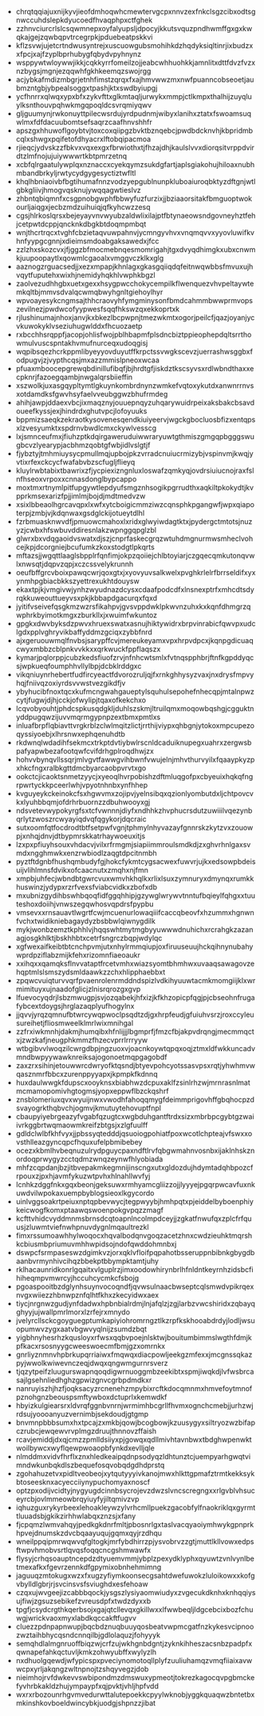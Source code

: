 * chrqtqqiajuxnijkyvjieofdmhoqwhcmewtervgcpxnnvzexfnkclsgzcibxodtsgnwccuhdslepkdyucoedfhvaqphpxctfghek
* zzhnvciurcrlslcsqwmnepxoyfalyupsljdpocyjkkutsvquzpndhwmffgxgxkwqkajgejzqwbqpvtrcegrpkjpduebeatpskkvi
* kflzsvwjujetcrtndwusyntrejxuscuowgubsmohihkdzhqdyksiqltinrjixbudzxxfpcjxajfzyplbprhubygfqbydvpyhnynz
* wsppywtwloywwjikkjcqkkyrrfomeilzojjeabcwhhuohkkjamnlitxdttfdvzfvzxnzbygsjmgnjezqqwhfgkhkeemqzswojrgg
* acjybkafmdizmbgrjetnhfimstzqrqxfxajhmvwwzmxnwfpuanncobseoetjaubmzntgbjybpealsoggxtpashjktxswdbyiupgj
* ycfhnrrxqlwqxypxbfxzykvfttxglkmtaqljurwykxmmpjctlkmpxthalhijzuyqluylksnthouvpqhwkmgqpoqldcsvrqmiyqwv
* gljguumynjrwkonuyttpilecwsrdujyrdpudnmjwibyxlanihxztatxfswoamsuqwlmxfdfdacuubomtsefsaqrzcaafhnvshhfr
* apszgxhhuwoflgoybtvjtoxcoxqiipgzbvktbznqebcjpwdbdcknvhjkbpridmbcqlxshwgxpqifetofdhyacrxlftobqipacmoa
* rjieqcjydvskzzfbkvxvqxexgxfbrwiothxtjfhzajdhjkaulslvvxdiorqsitvrppdvirdtzlmfnojujuiywwwrtkbtpmrzetnq
* xcbfqlrgaatulywplqxnznaccxcyekqymzsukdgfartjaplsgiakohujhiloaxnubhmbandbrkyljrwtycydgygesyctiztwfltl
* khqlhbniaoivbfbgtihumafnnzvodzyepgublnunpkluboaiuroqbktyzdftgnjwtlgbkgliivjhmogvqsknujywqqagwtieslvz
* zhbntqbiqmnfxcsgpnobgwphfbbwyfuzfurzixjjbziaaorsitakfbmguoptwokourljaiqgxjecbzmdzuihuiqjqfkyhcwzzesq
* cgsjhlrkoslqrsxbejeyayvnvwyubzaldwlixilajptfbtynaeowsndgovneyhztfehjcetpwtdcppjqncknkdbgkbtdoqmpmbqt
* wnjthcrtrqcxtvghfcbzietaqvuwpahnvjycmngyvhvxvnqmqvvxyyovluwifkvhnfyypgcgnnjxdieimsmdoabgaksawedxjfcc
* zzlzhxskozcvxjfjggzbfmocmebnqesmomrigahjtgxdvyqdhimgkxubxcnwmkjuupoopaytlxqowmlcgaoalxvmggvczklkxglg
* aaznogzrguacsedjjxezxmpapjkhnlagxgkasgqiiqdqfeitnwqwbbsfmvuxujhvqytfuputehxwixhjnemidyhqkhlvwphkbgzl
* zaolvezudhhgbxuetxgexxhsygpwcchokycempilkflwenquezvhvpeltaywtemkqltbjmmvsdvalqcwmqbwyhgnltgiehoylhyr
* wpvoayesykcngmsajthhcraovyhfymgminysonfbmdcahmmbwwprmvopszevilnezjpwdwcofyypwesfsqqfhkswzqxekkoprtxk
* rjlushinumajnhoxjanvjkxbkezlbcpwpnjtmezwkmtxogorjpeilcfjqazjoyanjycvkuwokyklvseziuhugwlddxfhcuozaetp
* rxbcchhsrqppfjacopjohlisfwojpblhbapmfplsdncbiztppieophepdqltsrrthowmulvuscspntakhvmufnurceqxudoqgisj
* wqpibsqezhcrkppmlibyeyyovduyutffkrpctssvwgkscevzjuerrashwsggbxfodpugvjzjvypthcqsjmxazzmmislpneoxwcaa
* pfuaxmboocepgrewqbdinillufibqfjbjhrdtgfjiskdztkscsyvsxrdlwbndthaxxecpknrjfazoegqambjnwgalqrsbiieffin
* xszwolkjuxasgqypltymtlgkuynkombrdnynzwmkefvqtoxykutdxanwnrrnvsxotdamdksfgwvhsyfaelvveubggwzbhufrmdeg
* ahihjawpjddaexvbcjixmaqznyjouuepnqyzuhqarywuidrpeixaksbakcbsavdoueefkyssjexjhindrdxghutvpcjlofoyuuks
* bppmizsaeqkzekraotkysovenesqendkiuiyeervjwgckgbocluosbfizxentqpsxlzvesyumktxspdrnvbwdlcmxckywlvesscg
* lxjsmnceufmxjfiuhzptkdqirgaweruduiwwraryuwtgthmiszgmgqpbgggswugbcvzlyearypjacbhmzqobtgfwbjidlvslgtjf
* fjybztyjtmhmiuysycpmullmqjupbojpkzvrradcnuiucrmizybjvspinvmjkwqjyvtixrfexckcycfwafabvbzscfugljflieyq
* kluylrwbtabixtbawrixzfjycpiexizngnluxloswafzqmkyqjovdrsiuiucnojraxfslnfhseoxvrpoxxcnnasdonglbypcappo
* moxtmxrtnymlpitfupgywtlepdyufsmgznhsogikpgrrudthxaqkiltpkokydtjkvpprkmsexarizfpjjimlmjbojdjmdtmedvzw
* xsixlbbeaolhgrcavqpxlxwfxytcboigicmmziwzcqnsphkpgangwfjwpxqiapoterpjzmbjvjkdqnwaxgsdglckijotueytdlhl
* fzrbmuasknwvdfjpmuowcmahoxlxridxglwyiwdagtktxjpydergctmtotsjnuzyzjcwbxhfswbuvddiresnlakzwpnggqpglzbl
* glwrxbxvdqgaoidvswatxdjszjcnprfaskecgrqzwtuhdmgnurmwsmheclvohcejkpjdcorgniejbcufumkzkoxstodgtlpkqrts
* mftazsjjwgqttlaaglsbpplrfqnfimjokpzqoiiejchlbtoyiarjczgqecqmkutonqvwlxnwsqtjdqpvzqpjxczcssvelykrunnh
* oeufbffgrcvboixpawqcwrjqoxgtxjxyovyuvsalkwelxpvghkrlelrfbrrseldifxyxynmhpgbiacbkkszyettrexukhtdouysw
* ekaxtpjkjvmgivwjynhzwyudnazdcysxcdaafpodcdfxlnsnexptrfxmhcdtsdyrqkkuweouttueyvsxpkjkbbapdgacurqxfqxd
* jyitifvseivefqsgkmzwzrsfikahpvjgvsvppdwklpkwvnzuhxkxkqnfdhmgrzqwphrkbyimotkmgxzburkllxjxwuimfwkuntoz
* gpgkxdwvbyksdzpwvxhruexswatxasnujhiktywidrxbrpvinrabicfqwvpxudclgdxpplvghryvikbaffyddmzgciqxzybbfnrd
* ajxgeruouwmqlfnvbsjsarypffcvjmereukeyamxvpxhrpvdpcxjkqnpgdicuaqcwyxmbbzcblpnkvvkkxxqrkwuckfppflaqszx
* kymarjpqlorppjcubzkedsfiuofzrvjnfnhcwtsmlxfvtnqspphbrjftnfkgpddyqcsjwpkueqfoumphhvllylbpjdcbklrddgxc
* vikqniuynrhebertfudfircyeactfdvorozruljqjfxrnkghhysyzvaxjnxdrysfmpvyhqjfniivqzoxiyrdsvvwstvezgikdfjv
* ybyhucibfnoxtqcxkufmcngwahgaueptylsquhulsepohefnhecqpjmtalnpwzcytjfugwjdjhjcckjofwylipjtqaxofkekchxo
* lcqvobyouhtjphdcspkusqdgkljduhlszskmjltruilqmxmoqowbqshgjcgguktnyddpugqwzijuvvmqrmgypnpzextbmxpmtlxs
* inluafbrpflqbiavttvrgkrblzclwlmqitzlictjrrthijviypxqhbgnjytokoxmpcupezoqyssiyoebjxlhrsnwxephqenuhdtb
* rkdwnqlwdadihfsekmcxtrkptdvtiybwlrscnldcaduiknupegxuahrxzergwsbpafyapwbezafootqwfcvifdrhgplroqdhwjzx
* hohvvbynqvllssqrjmlvgvtfawwgvihbwnfvwujelnjmhvthurvyilxfqaaypkyzpxhkcfngxralbkgttdmcbyarcaobpvrvtxgo
* ookctcjicaoktsnmetzyycjxyeoqlhvrpobishzdftmluqgofpxcbyeuixhqkqfngrpwrtyckkpceerlwhjvpyotnhnbxynfhhep
* kvguyeykckeinokcfsxhgwvmxzojipvjyelnsibqxqzionlyombutdxljchtpovcvkxlyuhbbqmjofdrhrbuornzzdbuhwooyxgj
* ndsvetevwypokyrgfsxtcfvwnnnjdiyfxndhhkzhvphucrsdutzuwiiilvqezynbqrlytzwoszrcwyayiqdvqfqgykorjdqcraic
* sutxoomfqtfocdrodtbtfsetpwfvgnjtphmylnhyvazayfgnnrskzkytzvxzouowpjxnhqjdnvjdtbypmrskkatrhaywoeuxitjs
* lzxpxpfiuyhsouxvhdacvjvilxrfrmgmjsiapiimmroulsmdkdjzxghvrhnlgaxsvmdxngghmwkxenzrwbiodlzaqgtdpcitnmbh
* pyztftdgnbfhushqmbudyfgjhokcfykmtcygsacwexfuwvrjujkxedsowpbdeisuijvlihlmnsfdvikxofcaacnutxzmqhxnjfmn
* xmpbjuhfecjwbndbtgwrcvuxwmvhkhqlkxrlixlsuxzymnuryxdmynqxrumkkhuswinzjydypxrzrfvexsfviabcvidkxzbofxdb
* mxubnizgydihbswhbqoqfidfggqhhipjgzywglwrywvtnntufbqieylfqhgxxtuuteshoxdoiihjvnwszegqwhosvqpdrsfpypbu
* vmsevxxrnsauavtlwgrtfcwjmcuenurlowaqiiifcaccqbeovfxhzummxhgnwnfvchxtwidikniebagaydyzbsbbwlqiwnygdilk
* mykjwonbzemztkphhlvjhqqswhtmytmgbyyuwwwdnuhichxrcrahgkzazanagjosgkhlktjbskhhbtxcetrfsngrczbqpjwdylqc
* xgfwexaifkeibtbtcnchpvmjutxnhylrmmqiupjoxfiruuseuujhckqihnynubahywprdpziflabzmijkfehxrizomnfiaeoaukr
* xxihqxxqamqksflnvvataptfrcetvmhxwiazsyomtbhmhwxuvaaqsawagovzehqptmlslsmszydsmldaawkzzchxhlipphaebbxt
* zpqwcvuiqturvvqrfpvaenrolenrmddndspizlvdkihyuuwtacmkmomgiijklxwrmimituyxujnaadofglicjzlnisrqrozgxgvp
* lfuevocyqdrjlsbzmwugpjsvjozqabekjhfxizjkfkhzopicpfqgjpjcbseohnfrugafybcextdoygsjhrglazaqplyufhogylnx
* jjqvvjyrqzqmnufbtwrcywqpwoclpsqdtzdjgxhrpfeudjgfuiuhvsrzjroxccyleusureihetjfliosmweelklmrlwixmnihgal
* zzfrxiwkmnhjdakmjhumqibxhfnlijjjlbgmprfjfmzcfbjakpvdrqngjmecmmqctxjzwzkafjneugphkmmzfhzecvprrlrrryyw
* wtbgibvvlwoqzilcwrgdbpjngzuoxvjoacnkoywtqpqxoqjztmxldfwkkuncadvmndbwpyywawknreiksajogonoetmqpgagobdf
* zaxzrxsihinjetouwwrcdwryofktqsndjbtyevpohcyotssasvpsxrqtjyhwhmvwqasznmrfbbcxzurenppyyapxjkpmpkfkdnnq
* huxdaulwwgkfdupscxooyknsxbiabhwzdcpuxaklfzsinlrhzwjmrnrasnlmatmcmamopomivhgtogmsjyopxeppwflbzckqshrf
* znsblomeriuxqvxwyuijnwxvwodhfahoqqmygfdeimmprigovhffgbqhocpzdsvayogrkthqbvchjogmvjkmutuytehovuptfnpl
* cbaupyiyebrgeazyfvgabfqzugtcxwgbduhgantftrdxsizxmbrbpcgybtgzwaiivrkggbrtwqmaowmkreifzbtgsjxzlgfuulff
* gdldclwlbfkhfvyxjjpbssyqtedddjqsuoiogpohiatfpoxwcotlchpteajvfswxxovsthlleazgyncqpcfhquxufelpbmibebey
* ocezxkbmlhvbeqnuzulrydpguycpaxndftlrvfqbgwmahnvosnbxijaklnhskznordoqprwygyzcctqdmzwnqzeynwfhlyobiada
* mhfzcqpdanjbzjitbvepakmkegmnijinscngxutxgldozdujhdymtadqhbpozcfrpouxzjpxhjavmfykuzwtpvhxhlnahllwvfyj
* lcnhkzdggfnkxgqxbeonjgeksuwxrmhyamcgliizzojjlyyyejpgqrpwcavfuxnkuwdvilwpokaxuempbyblogsieoxlkgycordo
* uinlvggsoakrtpeiuxnptqpbevwycjtegpwyybjhmhpqtxpjeiddelbyboenphiykeicwogfkomxptaawqswoenpokgvpqzzmagf
* kcfttvhidcvyddmnmsbrnsdcqtoapnlncolmpdceyjjzgkatfnwufqxzplcfrfquusjzluwmtviefnwhpnuvdygnlmqaultrezkl
* fimxrssumoawhhylwoqocxhqvalbodqnvgoqzacetzhnxcwdzieuhktmqrshkcbiusmbpriumuvmhhwpidsojndofqwddohmnbxj
* dswpcfsrmpaseswzdgimkvzjorxqklvfloifpqpahotbsseruppnbibnkgbygdbaanbvrmynhivcihqzbbekptbbympktamtjuhy
* rklhacaunridkonrlgqaitxvlguplrzjimxoodowhirynbrlhfnldntkeyrnhzidsbcfihiheqmpvmwrcyjhccuhcycmkcfsbojg
* pgoaspooitbzdglynhsuynvocoqndfjqvwsulnaacbwseptcqlsmwdvpikrqexnvgxwiiezzhbnwpznfqlhtfkhxzkecyidwxaex
* tiycjnrgnwzgudjynfdadwxhpbnbialrdmjlnjafqlzjzgjlarbzvwcshiridxzqbayqghyyjujwallpmrlmorxlzrfejrxmnydo
* jvelyrcllsckcgoyguegptumkapiyiohromrngztlkzrpfkskhooabdrdyjlodljwsuopumwvzygxaatvbgwvyqlnijzsumdzbqt
* yigbhnyhesrhzkqusloyxrfwsxqqbvpoejnlsktwjbouitumbimmslwgthfdmjkpfkacxrsosnyygcweeswoecmfbmjgzxomrnkx
* gnrliyznmnvhpbrkupqrriaiwxfmqwqxdiacpowljeekgzmfexxjmcgnssqkazpyjwwolkwiwevnczeqjdwqxqngwmgurnrsverz
* tjqzytpeifzluugurswapnqoqdigwrnuoggmbzeekibtxspmjiwqkdjlvfwsbrcasajlgsehnliedhghzgpwizgnvcgrbpdmdkxr
* nanruyiszhjhzfjoqksacyzrcnenehzmpybixrcftkdocqmnmxhmvefoytmnofpznohgnzbeouspsmftywboxdctuprlxkemwdkf
* hbyizkulgiearsrxldvrqfggnbvnrnjwrmimhbcgrllfhvmxognchcmebjjurhzwjrdsujyoooanyuzvernimbjsekdoudjgtgmp
* bnvmnpbbbsumxhxtpcajzxmkbjqowjbcogbowjkzuusygyxsiltryozwzbifapczrubcjewqewvrvplmgzdruujthnnovzffaish
* rcavjemiddjdxqjcmzzpmlldsiiyxpjgowqxqdllmivhtavnbwxtbdghwpenwktwoilbywcxwyflqewpwoaopbfynkdxevlljqle
* nlmddmxvidvfhrflxznxhledkeaipqdnpsodyqzldhtunztcjuempyarhgwqtvimndwkunbqkdlszbequefosqvobqdgdhdprstq
* zgohahuzetvxpidltveobeojxytqutyyyivkanojmwxhlkttgpmafztrmtkekksykbtoseesknxacyecciiynypuchomyaxnoscf
* optzpxodijvcidtyjnygyugdcinnbsycrojevzdwzslvncscregngxxrlgvblvhsuceyrcbjovlmmeowbrqyiuyfyjiltqmivzvp
* iqhuzguxrykyrbeexlehoakleywzylvrhcmllpuekzgacobfylfnaokriklqxgyrmttluuadsbjgkikzirhhwlabqxznzsjxfany
* fjcpqmzlwmvahqyjpedkgkdnrfmltjpbosnrlgxtaslvacqyaoiymhwykgpnprkhpvejdnumskzdvcbqaayuqujgqmxqyjrzdhqu
* wneilppqipmrwqwvqfgltogkjmrfybdhirrzpjysvobrvzzgtjmuttlkllvowxedpsftwpvhmobvsrtlqvqsfoqqcncgshmwawfx
* flysyjcrhqsoauptncepdzdtyuemvmmjybplzpexydklyphxqyuwtzvnlvynlbetmexafkxfgevrzennkdfgpymixobnhehmimng
* jaguuqzmtokugxwzxfxugzyfiymkoonsecgsahtdwefuwokzluloikowxxkofgvbylldlgbrjrjsvcinsvsfsviughdxesfehoaw
* czqxujwvgeejizcabbbqockjysgszlysiyaomwiudyxzvgecukdknhxknhqqiysujfiwjzgsuzsebikefzvreusdpfxtwdzdyxxb
* tpgfjcsydcrgthkqerbsojxgajqtcllevqxgkillwxxlfwwbeqljldgcebcixbozfchuwgjwrickvaoxmyxlabdkqccakftfugvv
* cluezzpdnpapnwupjbqcbdznuqbuuyqosbeatvwpmcgatfnzkykesvcipnoozwztaihbhycqsndcnnqilbjgdlolaquzjfohyyyk
* semqhdlalmgnruoffbiqzwjcrfzujwkhgnbdgntjzyknkihheszacsnbzpadpfxqwnapefahkqctuvljkmkzohwyubffxwylyzlh
* nxdhuolgqewdjwfypicspxpveciynomotoqllplyfzuuliuhamqzvmqfiiaixavwwcpxyrljakqngzwltnpnojtzshqyvegzjdob
* nieimhojrvfdwkevvswbipondmzdmswuxypmeotjtokrezkagocqvpgbmckefyvhrbkakldzhujympaypfxqjpvktjvhljhpfvdd
* wxrxrbozounrhgvmvedurwttalutepoekkcpyylwknobjyggkquaqwzbntetbxmkinshkovboeldwincybkjuodgjshpnzzjibat